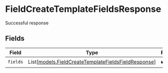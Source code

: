 # FieldCreateTemplateFieldsResponse

Successful response


## Fields

| Field                                                                                                      | Type                                                                                                       | Required                                                                                                   | Description                                                                                                |
| ---------------------------------------------------------------------------------------------------------- | ---------------------------------------------------------------------------------------------------------- | ---------------------------------------------------------------------------------------------------------- | ---------------------------------------------------------------------------------------------------------- |
| `fields`                                                                                                   | List[[models.FieldCreateTemplateFieldsFieldResponse](../models/fieldcreatetemplatefieldsfieldresponse.md)] | :heavy_check_mark:                                                                                         | N/A                                                                                                        |